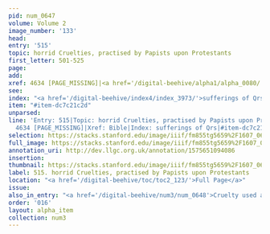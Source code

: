 ```yaml
---
pid: num_0647
volume: Volume 2
image_number: '133'
head: 
entry: '515'
topic: horrid Cruelties, practised by Papists upon Protestants
first_letter: 501-525
page: 
add: 
xref: 4634 [PAGE_MISSING]|<a href='/digital-beehive/alpha1/alpha_0080/'>Bible</a>
see: 
index: "<a href='/digital-beehive/index4/index_3973/'>sufferings of Qrs</a>"
item: "#item-dc7c21c2d"
unparsed: 
line: 'Entry: 515|Topic: horrid Cruelties, practised by Papists upon Protestants|Xref:
  4634 [PAGE_MISSING]|Xref: Bible|Index: sufferings of Qrs|#item-dc7c21c2d'
selection: https://stacks.stanford.edu/image/iiif/fm855tg5659%2F1607_0600/294,832,3037,2556/full/0/default.jpg
full_image: https://stacks.stanford.edu/image/iiif/fm855tg5659%2F1607_0600/full/full/0/default.jpg
annotation_uri: http://dev.llgc.org.uk/annotation/1575651094086
insertion: 
thumbnail: https://stacks.stanford.edu/image/iiif/fm855tg5659%2F1607_0600/294,832,600,180/250,/0/default.jpg
label: 515. horrid Cruelties, practised by Papists upon Protestants
location: "<a href='/digital-beehive/toc/toc2_123/'>Full Page</a>"
issue: 
also_in_entry: "<a href='/digital-beehive/num3/num_0648'>Cruelty used against Quakers</a>"
order: '016'
layout: alpha_item
collection: num3
---
```

